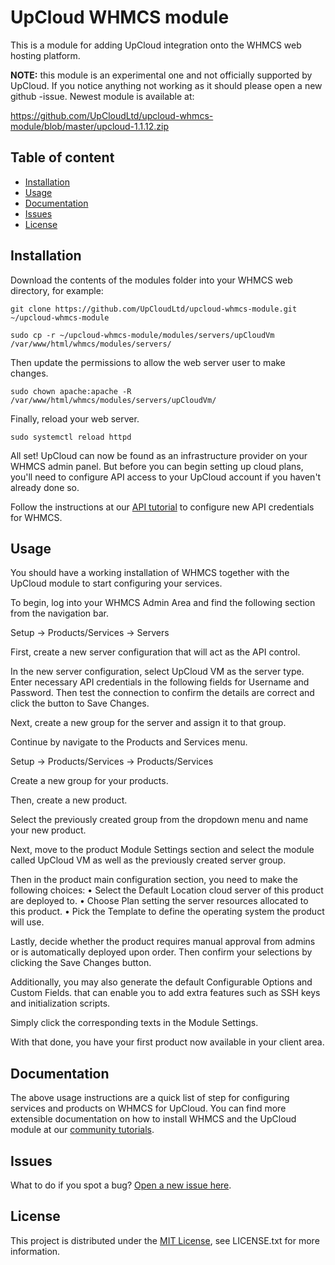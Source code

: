 # UpCloud WHMCS module

This is a module for adding UpCloud integration onto the WHMCS web hosting platform.

**NOTE:** this module is an experimental one and not officially supported by UpCloud. If you notice anything not working as it should please open a new github -issue. Newest module is available at:

https://github.com/UpCloudLtd/upcloud-whmcs-module/blob/master/upcloud-1.1.12.zip

## Table of content
* [Installation](#installation)
* [Usage](#usage)
* [Documentation](#documentation)
* [Issues](#issues)
* [License](#license)

## Installation

Download the contents of the modules folder into your WHMCS web directory, for example:

```
git clone https://github.com/UpCloudLtd/upcloud-whmcs-module.git ~/upcloud-whmcs-module
```

```
sudo cp -r ~/upcloud-whmcs-module/modules/servers/upCloudVm /var/www/html/whmcs/modules/servers/
```

Then update the permissions to allow the web server user to make changes.

```
sudo chown apache:apache -R /var/www/html/whmcs/modules/servers/upCloudVm/
```

Finally, reload your web server.

```
sudo systemctl reload httpd
```

All set! UpCloud can now be found as an infrastructure provider on your WHMCS admin panel. But before you can begin setting up cloud plans, you'll need to configure API access to your UpCloud account if you haven't already done so.

Follow the instructions at our [API tutorial](https://upcloud.com/community/tutorials/getting-started-upcloud-api/) to configure new API credentials for WHMCS.

## Usage

You should have a working installation of WHMCS together with the UpCloud module to start configuring your services.

To begin, log into your WHMCS Admin Area and find the following section from the navigation bar.

Setup → Products/Services → Servers

First, create a new server configuration that will act as the API control.

In the new server configuration, select UpCloud VM as the server type. Enter necessary API credentials in the following fields for Username and Password. Then test the connection to confirm the details are correct and click the button to Save Changes.

Next, create a new group for the server and assign it to that group.

Continue by navigate to the Products and Services menu.

Setup → Products/Services → Products/Services

Create a new group for your products.

Then, create a new product.

Select the previously created group from the dropdown menu and name your new product.

Next, move to the product Module Settings section and select the module called UpCloud VM as well as the previously created server group.

Then in the product main configuration section, you need to make the following choices:
• Select the Default Location cloud server of this product are deployed to.
• Choose Plan setting the server resources allocated to this product.
• Pick the Template to define the operating system the product will use.

Lastly, decide whether the product requires manual approval from admins or is automatically deployed upon order. Then confirm your selections by clicking the Save Changes button.

Additionally, you may also generate the default Configurable Options and Custom Fields. that can enable you to add extra features such as SSH keys and initialization scripts.

Simply click the corresponding texts in the Module Settings.

With that done, you have your first product now available in your client area.

## Documentation

The above usage instructions are a quick list of step for configuring services and products on WHMCS for UpCloud. You can find more extensible documentation on how to install WHMCS and the UpCloud module at our [community tutorials](https://upcloud.com/community/tutorials/get-started-upcloud-whmcs-module/).

## Issues

What to do if you spot a bug? [Open a new issue here](https://github.com/UpCloudLtd/upcloud-whmcs-module/issues/new).

## License

This project is distributed under the [MIT License](https://opensource.org/licenses/MIT), see LICENSE.txt for more information.
